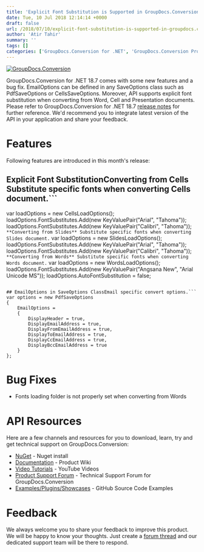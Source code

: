 ```yaml
---
title: 'Explicit Font Substitution is Supported in GroupDocs.Conversion for .NET 18.7'
date: Tue, 10 Jul 2018 12:14:14 +0000
draft: false
url: /2018/07/10/explicit-font-substitution-is-supported-in-groupdocs.conversion-for-.net-18.7/
author: 'Atir Tahir'
summary: ''
tags: []
categories: ['GroupDocs.Conversion for .NET', 'GroupDocs.Conversion Product Family']
---
```


[![GroupDocs.Conversion](https://blog.groupdocs.com/wp-content/uploads/sites/4/2016/11/groupdocs-conversion-net.png)](https://www.groupdocs.com/products/conversion/net)

GroupDocs.Conversion for .NET 18.7 comes with some new features and a bug fix. EmailOptions can be defined in any SaveOptions class such as PdfSaveOptions or CellsSaveOptions. Moreover, API supports explicit font substitution when converting from Word, Cell and Presentation documents. Please refer to GroupDocs.Conversion for .NET 18.7 [release notes](https://docs.groupdocs.com/display/conversionnet/GroupDocs.Conversion+for+.NET+18.7+Release+Notes) for further reference. We'd recommend you to integrate latest version of the API in your application and share your feedback.

# Features

Following features are introduced in this month's release:

## Explicit Font Substitution**Converting from Cells** Substitute specific fonts when converting Cells document.```
var loadOptions = new CellsLoadOptions();
loadOptions.FontSubstitutes.Add(new KeyValuePair("Arial", "Tahoma"));
loadOptions.FontSubstitutes.Add(new KeyValuePair("Calibri", "Tahoma"));
```**Converting from Slides** Substitute specific fonts when converting Slides document.```
var loadOptions = new SlidesLoadOptions();
loadOptions.FontSubstitutes.Add(new KeyValuePair("Arial", "Tahoma"));
loadOptions.FontSubstitutes.Add(new KeyValuePair("Calibri", "Tahoma"));
```**Converting from Words** Substitute specific fonts when converting Words document.```
var loadOptions = new WordsLoadOptions();
loadOptions.FontSubstitutes.Add(new KeyValuePair("Angsana New", "Arial Unicode MS"));
loadOptions.AutoFontSubstitution = false;
```

## EmailOptions in SaveOptions ClassEmail specific convert options.```
var options = new PdfSaveOptions
{
    EmailOptions =
    {
        DisplayHeader = true,
        DisplayEmailAddress = true,
        DisplayFromEmailAddress = true,
        DisplayToEmailAddress = true,
        DisplayCcEmailAddress = true,
        DisplayBccEmailAddress = true
    }
};
```

# Bug Fixes

*   Fonts loading folder is not properly set when converting from Words

# API Resources

Here are a few channels and resources for you to download, learn, try and get technical support on GroupDocs.Conversion:

*   [NuGet](https://www.nuget.org/packages/groupdocs.conversion) - Nuget install
*   [Documentation](https://docs.groupdocs.com/display/conversionnet/Home "Documentation") - Product Wiki
*   [Video Tutorials](https://www.youtube.com/playlist?list=PL25CTxMCj5vPBhL0PgywST_NF74_4IF4k "video tutorials") - YouTube Videos
*   [Product Support Forum](https://forum.groupdocs.com/c/conversion "Support forum") \- Technical Support Forum for GroupDocs.Conversion
*   [Examples/Plugins/Showcases](https://github.com/groupdocs-conversion/GroupDocs.Conversion-for-.NET "examples,plugins,showcases") - GitHub Source Code Examples

# Feedback

We always welcome you to share your feedback to improve this product. We will be happy to know your thoughts. Just create a [forum thread](https://forum.groupdocs.com/c/conversion) and our dedicated support team will be there to respond.




